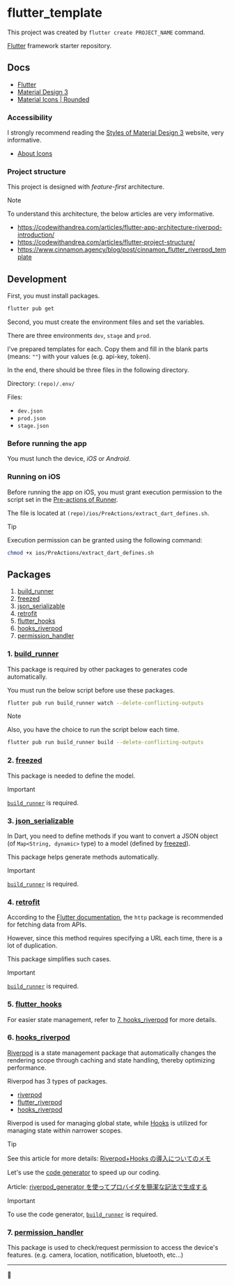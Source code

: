# flutter_template

This project was created by `flutter create PROJECT_NAME` command.

[Flutter](https://github.com/flutter/flutter) framework starter repository.

## Docs

- [Flutter](https://docs.flutter.dev)
- [Material Design 3](https://m3.material.io/)
- [Material Icons | Rounded](https://fonts.google.com/icons?icon.style=Rounded&icon.set=Material+Icons)

### Accessibility

I strongly recommend reading the [Styles of Material Design 3](https://m3.material.io/styles) website, very informative.

- [About Icons](https://m3.material.io/styles/icons/applying-icons)

### Project structure

This project is designed with _feature-first_ architecture.

> [!NOTE]
>
> To understand this architecture, the below articles are very imformative.
>
> - https://codewithandrea.com/articles/flutter-app-architecture-riverpod-introduction/
> - https://codewithandrea.com/articles/flutter-project-structure/
> - https://www.cinnamon.agency/blog/post/cinnamon_flutter_riverpod_template

## Development

First, you must install packages.

```bash
flutter pub get
```

Second, you must create the environment files and set the variables.

There are three environments `dev`, `stage` and `prod`.

I've prepared templates for each. Copy them and fill in the blank parts (means: `""`) with your values (e.g. api-key, token).

In the end, there should be three files in the following directory.

Directory: `(repo)/.env/`

Files:

- `dev.json`
- `prod.json`
- `stage.json`

### Before running the app

You must lunch the device, _iOS_ or _Android_.

### Running on iOS

Before running the app on iOS, you must grant execution permission to the script set in the [Pre-actions of Runner](https://developer.apple.com/documentation/xcode/customizing-the-build-schemes-for-a-project).

The file is located at `(repo)/ios/PreActions/extract_dart_defines.sh`.

> [!TIP]
>
> Execution permission can be granted using the following command:
>
> ```zsh
> chmod +x ios/PreActions/extract_dart_defines.sh
> ```

## Packages

1. [build_runner](#1-build_runner)
2. [freezed](#2-freezed)
3. [json_serializable](#3-json_serializable)
4. [retrofit](#4-retrofit)
5. [flutter_hooks](#5-flutter_hooks)
6. [hooks_riverpod](#6-hooks_riverpod)
7. [permission_handler](#7-permission_handler)

### 1. [build_runner](https://pub.dev/packages/build_runner)

This package is required by other packages to generates code automatically.

You must run the below script before use these packages.

```bash
flutter pub run build_runner watch --delete-conflicting-outputs
```

> [!NOTE]
>
> Also, you have the choice to run the script below each time.
>
> ```bash
> flutter pub run build_runner build --delete-conflicting-outputs
> ```

### 2. [freezed](https://pub.dev/packages/freezed)

This package is needed to define the model.

> [!IMPORTANT]
>
> [`build_runner`](#1-build_runner) is required.

### 3. [json_serializable](https://pub.dev/packages/json_serializable)

In Dart, you need to define methods if you want to convert a JSON object (of `Map<String, dynamic>` type) to a model (defined by [freezed](#2-freezed)).

This package helps generate methods automatically.

> [!IMPORTANT]
>
> [`build_runner`](#1-build_runner) is required.

### 4. [retrofit](https://pub.dev/packages/retrofit)

According to the [Flutter documentation](https://docs.flutter.dev/cookbook/networking/fetch-data), the `http` package is recommended for fetching data from APIs.

However, since this method requires specifying a URL each time, there is a lot of duplication.

This package simplifies such cases.

> [!IMPORTANT]
>
> [`build_runner`](#1-build_runner) is required.

### 5. [flutter_hooks](https://pub.dev/packages/flutter_hooks)

For easier state management, refer to [7. hooks_riverpod](#7-hooks_riverpod) for more details.

### 6. [hooks_riverpod](https://pub.dev/packages/hooks_riverpod)

[Riverpod](https://riverpod.dev/docs/introduction/why_riverpod) is a state management package that automatically changes the rendering scope through caching and state handling, thereby optimizing performance.

Riverpod has 3 types of packages.

- [riverpod](https://pub.dev/packages/riverpod)
- [flutter_riverpod](https://pub.dev/packages/flutter_riverpod)
- [hooks_riverpod](https://pub.dev/packages/hooks_riverpod)

Riverpod is used for managing global state, while [Hooks](https://riverpod.dev/docs/concepts/about_hooks) is utilized for managing state within narrower scopes.

> [!TIP]
>
> See this article for more details: [Riverpod+Hooks の導入についてのメモ](https://zenn.dev/yudofu502/articles/3406c7dd8b4382)

Let's use the [code generator](https://riverpod.dev/docs/concepts/about_code_generation) to speed up our coding.

Article: [riverpod_generator を使ってプロバイダを簡潔な記法で生成する](https://zenn.dev/riscait/books/flutter-riverpod-practical-introduction/viewer/riverpod-generator)

> [!IMPORTANT]
>
> To use the code generator, [`build_runner`](#1-build_runner) is required.

### 7. [permission_handler](https://pub.dev/packages/permission_handler)

This package is used to check/request permission to access the device's features. (e.g. camera, location, notification, bluetooth, etc...)

---

🐢
